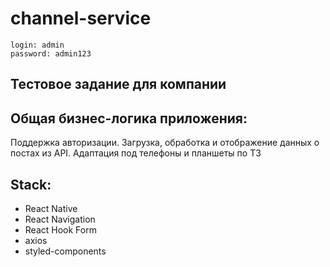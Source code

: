﻿# channel-service
 
```
login: admin
password: admin123
```
## Тестовое задание для компании

## Общая бизнес-логика приложения:
Поддержка авторизации. Загрузка, обработка и отображение данных о постах из API. Адаптация под телефоны и планшеты по ТЗ

## Stack:
* React Native
* React Navigation
* React Hook Form
* axios
* styled-components

